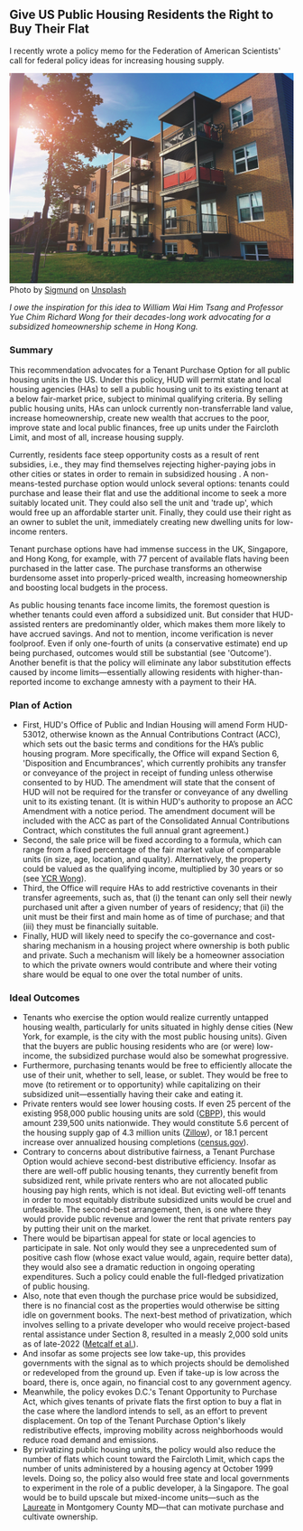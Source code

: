 ## Give US Public Housing Residents the Right to Buy Their Flat
I recently wrote a policy memo for the Federation of American Scientists' call for federal policy ideas for increasing housing supply.

<img src="images/thumbnail_tpo_1.jpg"/>
Photo by <a href="https://unsplash.com/@sigmund?utm_source=unsplash&utm_medium=referral&utm_content=creditCopyText">Sigmund</a> on <a href="https://unsplash.com/photos/CwTfKH5edSk?utm_source=unsplash&utm_medium=referral&utm_content=creditCopyText">Unsplash</a>

*I owe the inspiration for this idea to William Wai Him Tsang and Professor Yue Chim Richard Wong for their decades-long work advocating for a subsidized homeownership scheme in Hong Kong.*

### Summary
This recommendation advocates for a Tenant Purchase Option for all public housing units in the US. Under this policy, HUD will permit state and local housing agencies (HAs) to sell a public housing unit to its existing tenant at a below fair-market price, subject to minimal qualifying criteria. By selling public housing units, HAs can unlock currently non-transferrable land value, increase homeownership, create new wealth that accrues to the poor, improve state and local public finances, free up units under the Faircloth Limit, and most of all, increase housing supply.

Currently, residents face steep opportunity costs as a result of rent subsidies, i.e., they may find themselves rejecting higher-paying jobs in other cities or states in order to remain in subsidized housing . A non-means-tested purchase option would unlock several options: tenants could purchase and lease their flat and use the additional income to seek a more suitably located unit. They could also sell the unit and 'trade up', which would free up an affordable starter unit. Finally, they could use their right as an owner to sublet the unit, immediately creating new dwelling units for low-income renters. 

Tenant purchase options have had immense success in the UK, Singapore, and Hong Kong, for example, with 77 percent of available flats having been purchased in the latter case. The purchase transforms an otherwise burdensome asset into properly-priced wealth, increasing homeownership and boosting local budgets in the process. 

As public housing tenants face income limits, the foremost question is whether tenants could even afford a subsidized unit. But consider that HUD-assisted renters are predominantly older, which makes them more likely to have accrued savings. And not to mention, income verification is never foolproof. Even if only one-fourth of units (a conservative estimate) end up being purchased, outcomes would still be substantial (see 'Outcome'). Another benefit is that the policy will eliminate any labor substitution effects caused by income limits—essentially allowing residents with higher-than-reported income to exchange amnesty with a payment to their HA.


### Plan of Action
- First, HUD's Office of Public and Indian Housing will amend Form HUD-53012, otherwise known as the Annual Contributions Contract (ACC), which sets out the basic terms and conditions for the HA’s public housing program. More specifically, the Office will expand Section 6, 'Disposition and Encumbrances', which currently prohibits any transfer or conveyance of the project in receipt of funding unless otherwise consented to by HUD.  The amendment will state that the consent of HUD will not be required for the transfer or conveyance of any dwelling unit to its existing tenant. (It is within HUD's authority to propose an ACC Amendment with a notice period. The amendment document will be included with the ACC as part of the Consolidated Annual Contributions Contract, which constitutes the full annual grant agreement.)
- Second, the sale price will be fixed according to a formula, which can range from a fixed percentage of the fair market value of comparable units (in size, age, location, and quality). Alternatively, the property could be valued as the qualifying income, multiplied by 30 years or so (see [YCR Wong](https://www.google.com/books/edition/Hong_Kong_Land_for_Hong_Kong_People/ng7YBQAAQBAJ?hl=en)).
- Third, the Office will require HAs to add restrictive covenants in their transfer agreements, such as, that (i) the tenant can only sell their newly purchased unit after a given number of years of residency; that (ii) the unit must be their first and main home as of time of purchase; and that (iii) they must be financially suitable.
- Finally, HUD will likely need to specify the co-governance and cost-sharing mechanism in a housing project where ownership is both public and private. Such a mechanism will likely be a homeowner association to which the private owners would contribute and where their voting share would be equal to one over the total number of units.

### Ideal Outcomes
- Tenants who exercise the option would realize currently untapped housing wealth, particularly for units situated in highly dense cities (New York, for example, is the city with the most public housing units). Given that the buyers are public housing residents who are (or were) low-income, the subsidized purchase would also be somewhat progressive. 
- Furthermore, purchasing tenants would be free to efficiently allocate the use of their unit, whether to sell, lease, or sublet. They would be free to move (to retirement or to opportunity) while capitalizing on their subsidized unit—essentially having their cake and eating it.
- Private renters would see lower housing costs. If even 25 percent of the existing 958,000 public housing units are sold ([CBPP](https://www.cbpp.org/research/public-housing)), this would amount 239,500 units nationwide. They would constitute 5.6 percent of the housing supply gap of 4.3 million units ([Zillow](https://zillow.mediaroom.com/2023-06-22-Affordability-crisis-United-States-needs-4-3-million-more-homes)), or 18.1 percent increase over annualized housing completions ([census.gov](https://www.census.gov/construction/nrc/current/index.html)). 
- Contrary to concerns about distributive fairness, a Tenant Purchase Option would achieve second-best distributive efficiency. Insofar as there are well-off public housing tenants, they currently benefit from subsidized rent, while private renters who are not allocated public housing pay high rents, which is not ideal. But evicting well-off tenants in order to most equitably distribute subsidized units would be cruel and unfeasible. The second-best arrangement, then, is one where they would provide public revenue and lower the rent that private renters pay by putting their unit on the market. 
- There would be bipartisan appeal for state or local agencies to participate in sale. Not only would they see a unprecedented sum of positive cash flow (whose exact value would, again, require better data), they would also see a dramatic reduction in ongoing operating expenditures. Such a policy could enable the full-fledged privatization of public housing.
- Also, note that even though the purchase price would be subsidized, there is no financial cost as the properties would otherwise be sitting idle on government books. The next-best method of privatization, which involves selling to a private developer who would receive project-based rental assistance under Section 8, resulted in a measly 2,000 sold units as of late-2022 ([Metcalf et al.](https://ternercenter.berkeley.edu/research-and-policy/faircloth-to-rad-early-lessons/)).
- And insofar as some projects see low take-up, this provides governments with the signal as to which projects should be demolished or redeveloped from the ground up. Even if take-up is low across the board, there is, once again, no financial cost to any government agency.
- Meanwhile, the policy evokes D.C.'s Tenant Opportunity to Purchase Act, which gives tenants of private flats the first option to buy a flat in the case where the landlord intends to sell, as an effort to prevent displacement. On top of the Tenant Purchase Option's likely redistributive effects, improving mobility across neighborhoods would reduce road demand and emissions.
- By privatizing public housing units, the policy would also reduce the number of flats which count toward the Faircloth Limit, which caps the number of units administered by a housing agency at October 1999 levels. Doing so, the policy also would free state and local governments to experiment in the role of a public developer, à la Singapore. The goal would be to build upscale but mixed-income units—such as the [Laureate](https://www.nytimes.com/2023/08/25/business/affordable-housing-montgomery-county.html) in Montgomery County MD—that can motivate purchase and cultivate ownership.